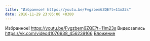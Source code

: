 ```yaml
---
title: "Избранное! https://youtu.be/Fvgzbem6ZQE?t=11m23s"
date: 2016-11-29 23:05:00 +0300
---
```


Избранное! https://youtu.be/Fvgzbem6ZQE?t=11m23s
Видеозапись
<a class="vk-attach" href="https://vk.com/video41076938_456239166">https://vk.com/video41076938_456239166</a>
<a class="vk-attach" href="https://vk.com/video41076938_456239166">Вложение</a>
